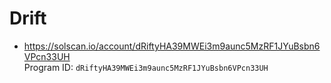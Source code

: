 # Drift

- https://solscan.io/account/dRiftyHA39MWEi3m9aunc5MzRF1JYuBsbn6VPcn33UH  
  Program ID: `dRiftyHA39MWEi3m9aunc5MzRF1JYuBsbn6VPcn33UH`
